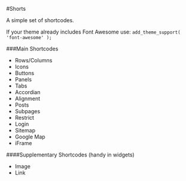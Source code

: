 #Shorts

A simple set of shortcodes.

If your theme already includes Font Awesome use: `add_theme_support( 'font-awesome' );`

###Main Shortcodes
* Rows/Columns
* Icons
* Buttons
* Panels
* Tabs
* Accordian
* Alignment
* Posts
* Subpages
* Restrict
* Login
* Sitemap
* Google Map
* iFrame

####Supplementary Shortcodes (handy in widgets)
* Image
* Link